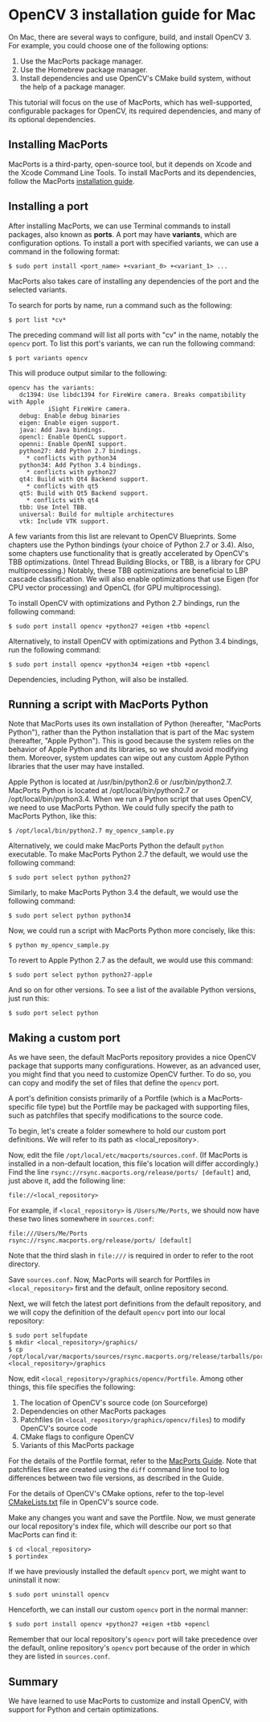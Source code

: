 # OpenCV 3 installation guide for Mac

On Mac, there are several ways to configure, build, and install OpenCV 3. For example, you could choose one of the following options:

1. Use the MacPorts package manager.
2. Use the Homebrew package manager.
3. Install dependencies and use OpenCV's CMake build system, without the help of a package manager.

This tutorial will focus on the use of MacPorts, which has well-supported, configurable packages for OpenCV, its required dependencies, and many of its optional dependencies.

## Installing MacPorts

MacPorts is a third-party, open-source tool, but it depends on Xcode and the Xcode Command Line Tools. To install MacPorts and its dependencies, follow the MacPorts [installation guide](https://www.macports.org/install.php).

## Installing a port

After installing MacPorts, we can use Terminal commands to install packages, also known as **ports**. A port may have **variants**, which are configuration options. To install a port with specified variants, we can use a command in the following format:

    $ sudo port install <port_name> +<variant_0> +<variant_1> ...

MacPorts also takes care of installing any dependencies of the port and the selected variants.

To search for ports by name, run a command such as the following:

    $ port list *cv*

The preceding command will list all ports with "cv" in the name, notably the `opencv` port. To list this port's variants, we can run the following command:

    $ port variants opencv

This will produce output similar to the following:

```
opencv has the variants:
   dc1394: Use libdc1394 for FireWire camera. Breaks compatibility with Apple
           iSight FireWire camera.
   debug: Enable debug binaries
   eigen: Enable eigen support.
   java: Add Java bindings.
   opencl: Enable OpenCL support.
   openni: Enable OpenNI support.
   python27: Add Python 2.7 bindings.
     * conflicts with python34
   python34: Add Python 3.4 bindings.
     * conflicts with python27
   qt4: Build with Qt4 Backend support.
     * conflicts with qt5
   qt5: Build with Qt5 Backend support.
     * conflicts with qt4
   tbb: Use Intel TBB.
   universal: Build for multiple architectures
   vtk: Include VTK support.
```

A few variants from this list are relevant to OpenCV Blueprints. Some chapters use the Python bindings (your choice of Python 2.7 or 3.4). Also, some chapters use functionality that is greatly accelerated by OpenCV's TBB optimizations. (Intel Thread Building Blocks, or TBB, is a library for CPU multiprocessing.) Notably, these TBB optimizations are beneficial to LBP cascade classification. We will also enable optimizations that use Eigen (for CPU vector processing) and OpenCL (for GPU multiprocessing).

To install OpenCV with optimizations and Python 2.7 bindings, run the following command:

    $ sudo port install opencv +python27 +eigen +tbb +opencl

Alternatively, to install OpenCV with optimizations and Python 3.4 bindings, run the following command:

    $ sudo port install opencv +python34 +eigen +tbb +opencl

Dependencies, including Python, will also be installed.

## Running a script with MacPorts Python

Note that MacPorts uses its own installation of Python (hereafter, "MacPorts Python"), rather than the Python installation that is part of the Mac system (hereafter, "Apple Python"). This is good because the system relies on the behavior of Apple Python and its libraries, so we should avoid modifying them. Moreover, system updates can wipe out any custom Apple Python libraries that the user may have installed.

Apple Python is located at /usr/bin/python2.6 or /usr/bin/python2.7. MacPorts Python is located at /opt/local/bin/python2.7 or /opt/local/bin/python3.4. When we run a Python script that uses OpenCV, we need to use MacPorts Python. We could fully specify the path to MacPorts Python, like this:

    $ /opt/local/bin/python2.7 my_opencv_sample.py

Alternatively, we could make MacPorts Python the default `python` executable. To make MacPorts Python 2.7 the default, we would use the following command:

    $ sudo port select python python27

Similarly, to make MacPorts Python 3.4 the default, we would use the following command: 

    $ sudo port select python python34

Now, we could run a script with MacPorts Python more concisely, like this:

    $ python my_opencv_sample.py

To revert to Apple Python 2.7 as the default, we would use this command:

    $ sudo port select python python27-apple

And so on for other versions. To see a list of the available Python versions, just run this:

    $ sudo port select python

## Making a custom port

As we have seen, the default MacPorts repository provides a nice OpenCV package that supports many configurations. However, as an advanced user, you might find that you need to customize OpenCV further. To do so, you can copy and modify the set of files that define the `opencv` port.

A port's definition consists primarily of a Portfile (which is a MacPorts-specific file type) but the Portfile may be packaged with supporting files, such as patchfiles that specify modifications to the source code.

To begin, let's create a folder somewhere to hold our custom port definitions. We will refer to its path as <local_repository>.

Now, edit the file `/opt/local/etc/macports/sources.conf`. (If MacPorts is installed in a non-default location, this file's location will differ accordingly.) Find the line `rsync://rsync.macports.org/release/ports/ [default]` and, just above it, add the following line:

    file://<local_repository>

For example, if `<local_repository>` is `/Users/Me/Ports`, we should now have these two lines somewhere in `sources.conf`:

    file:///Users/Me/Ports
    rsync://rsync.macports.org/release/ports/ [default]

Note that the third slash in `file:///` is required in order to refer to the root directory.

Save `sources.conf`. Now, MacPorts will search for Portfiles in `<local_repository>` first and the default, online repository second.

Next, we will fetch the latest port definitions from the default repository, and we will copy the definition of the default `opencv` port into our local repository:

    $ sudo port selfupdate
    $ mkdir <local_repository>/graphics/
    $ cp /opt/local/var/macports/sources/rsync.macports.org/release/tarballs/ports/graphics/opencv <local_repository>/graphics

Now, edit `<local_repository>/graphics/opencv/Portfile`. Among other things, this file specifies the following:

1. The location of OpenCV's source code (on Sourceforge)
2. Dependencies on other MacPorts packages
3. Patchfiles (in `<local_repository>/graphics/opencv/files`) to modify OpenCV's source code
4. CMake flags to configure OpenCV
5. Variants of this MacPorts package

For the details of the Portfile format, refer to the [MacPorts Guide](http://guide.macports.org/#development). Note that patchfiles files are created using the `diff` command line tool to log differences between two file versions, as described in the Guide.

For the details of OpenCV's CMake options, refer to the top-level [CMakeLists.txt](https://github.com/Itseez/opencv/blob/master/CMakeLists.txt) file in OpenCV's source code.

Make any changes you want and save the Portfile. Now, we must generate our local repository's index file, which will describe our port so that MacPorts can find it:

    $ cd <local_repository>
    $ portindex

If we have previously installed the default `opencv` port, we might want to uninstall it now:

    $ sudo port uninstall opencv

Henceforth, we can install our custom `opencv` port in the normal manner:

    $ sudo port install opencv +python27 +eigen +tbb +opencl

Remember that our local repository's `opencv` port will take precedence over the default, online repository's `opencv` port because of the order in which they are listed in `sources.conf`.

## Summary

We have learned to use MacPorts to customize and install OpenCV, with support for Python and certain optimizations.
